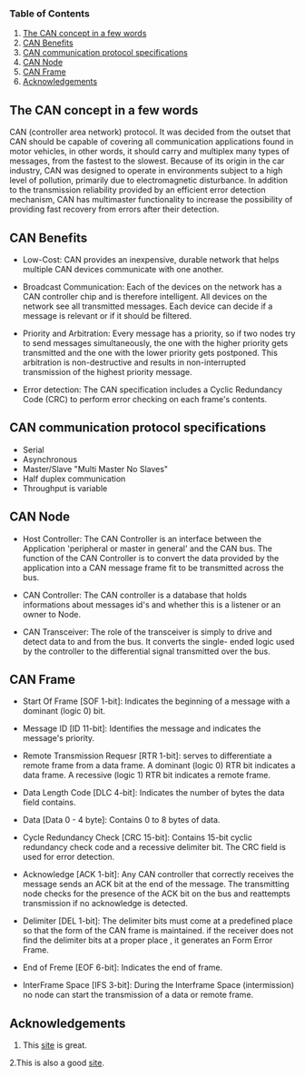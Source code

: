 ### Table of Contents

1. [The CAN concept in a few words](#concept)
2. [CAN Benefits](#Benefits)
3. [CAN communication protocol specifications](#specifications)
4. [CAN Node](#Node)
4. [CAN Frame](#Frame)
5. [Acknowledgements](#Acknowledgements)



## The CAN concept in a few words <a name="concept"></a>
CAN (controller area network) protocol. It was decided from the outset that CAN should be capable of covering all communication applications found in motor vehicles, in other words, it should carry and multiplex many types
of messages, from the fastest to the slowest. Because of its origin in the car industry, CAN was designed to operate in environments subject to a high level of pollution, primarily due to electromagnetic disturbance. In addition
to the transmission reliability provided by an efficient error detection mechanism, CAN has multimaster functionality to increase the possibility of providing fast recovery from errors after their detection.

## CAN Benefits <a name="Benefits"></a>
* Low-Cost: 
CAN provides an inexpensive, durable network that helps multiple CAN devices communicate with one another.

* Broadcast Communication: 
Each of the devices on the network has a CAN controller chip and is therefore intelligent. All devices on the network see all transmitted messages. Each device can decide if a message is relevant or if it should be filtered. 

* Priority and Arbitration: 
Every message has a priority, so if two nodes try to send messages simultaneously, the one with the higher priority gets transmitted and the one with the lower priority gets postponed. This arbitration is non-destructive and results in non-interrupted transmission of the highest priority message.

* Error detection: 
The CAN specification includes a Cyclic Redundancy Code (CRC) to perform error checking on each frame's contents.

## CAN communication protocol specifications <a name="specifications"></a>
* Serial 
* Asynchronous 
* Master/Slave "Multi Master No Slaves"
* Half duplex communication
* Throughput is variable

## CAN Node <a name="Node"></a>
* Host Controller: 
The CAN Controller is an interface between the Application 'peripheral or master in general' and the CAN bus. The function of the CAN Controller is to convert the data provided by the application into a CAN message frame fit to be transmitted across the bus.

* CAN Controller: 
The CAN controller is a database that holds informations about messages id's and whether this is a listener or an owner to Node. 

* CAN Transceiver: 
The role of the transceiver is simply to drive and detect data to and from the bus. It converts the single- ended logic used by the controller to the differential signal transmitted over the bus.

## CAN Frame <a name="Frame"></a>
* Start Of Frame [SOF 1-bit]: 
Indicates the beginning of a message with a dominant (logic 0) bit.

* Message ID [ID 11-bit]: 
Identifies the message and indicates the message's priority.

* Remote Transmission Requesr [RTR 1-bit]: 
serves to differentiate a remote frame from a data frame. A dominant (logic 0) RTR bit indicates a data frame. A recessive (logic 1) RTR bit indicates a remote frame.

* Data Length Code [DLC 4-bit]: 
Indicates the number of bytes the data field contains.

* Data [Data 0 - 4 byte]: 
Contains 0 to 8 bytes of data.

* Cycle Redundancy Check [CRC 15-bit]: 
Contains 15-bit cyclic redundancy check code and a recessive delimiter bit. The CRC field is used for error detection.

* Acknowledge [ACK 1-bit]: 
Any CAN controller that correctly receives the message sends an ACK bit at the end of the message. The transmitting node checks for the presence of the ACK bit on the bus and reattempts transmission if no acknowledge is detected.

* Delimiter [DEL 1-bit]: 
The delimiter bits must come at a predefined place so that the form of the CAN frame is maintained. if the receiver does not find the delimiter bits at a proper place , it generates an Form Error Frame.

* End of Freme [EOF 6-bit]: 
Indicates the end of frame.

* InterFrame Space [IFS 3-bit]: 
During the Interframe Space (intermission) no node can start the transmission of a data or remote frame. 


## Acknowledgements <a name="Acknowledgements"></a>
1. This [site](https://www.ni.com/en-lb/innovations/white-papers/06/controller-area-network--can--overview.html) is great.

2.This is also a good [site](http://www.copperhilltechnologies.com/can-bus-guide-message-frame-format/).
